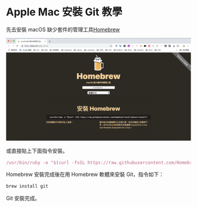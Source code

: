 # Apple Mac 安裝 Git 教學

先去安裝 macOS 缺少套件的管理工具[Homebrew](https://brew.sh/index_zh-tw)

![image](https://github.com/akayhu/self-components/blob/master/src/file/image/homebrew.png?raw=true)

或直接貼上下面指令安裝。

```js
/usr/bin/ruby -e "$(curl -fsSL https://raw.githubusercontent.com/Homebrew/install/master/install)"
```

Homebrew 安裝完成後在用 Homebrew 軟體來安裝 Git，指令如下：

```js
brew install git
```

Git 安裝完成。